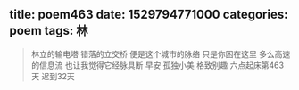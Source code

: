 title: poem463
date: 1529794771000
categories: poem
tags: 林
---
> 林立的输电塔
错落的立交桥
便是这个城市的脉络
只是你困在这里
多么高速的信息流
也让我觉得它经脉具断
早安
孤独小美
格致别趣
六点起床第463天 迟到32天